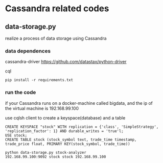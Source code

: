 # Cassandra related codes

## data-storage.py
realize a process of data storage using Cassandra

### data dependences
cassandra-driver
https://github.com/datastax/python-driver

cql

```
pip install -r requirements.txt
```

### run the code

if your Cassandra runs on a docker-machine called bigdata, and the ip of the virtual machine is 192.168.99.100

use cqlsh client to create a keyspace(database) and a table

```
CREATE KEYSPACE "stock" WITH replication = {'class', 'SimpleStrategy', 'replication_factor': 1} AND durable_writes = 'true'l;
USE stock;
CREATE TABLE stock (stock_symbol text, trade_time timestamp, trade_price float, PRIMARY KEY(stock_symbol, trade_time))
```

```
python data-storage.py stock-analyzer
192.168.99.100:9092 stock stock 192.168.99.100
```
